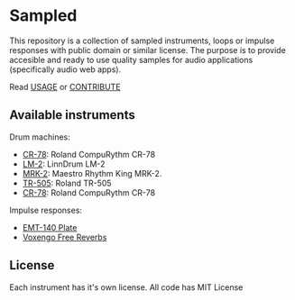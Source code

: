 # Sampled

This repository is a collection of sampled instruments, loops or impulse responses with public domain or similar license. The purpose is to provide accesible and ready to use quality samples for audio applications (specifically audio web apps).

Read [USAGE](https://github.com/danigb/sampled/tree/master/USAGE.md) or
[CONTRIBUTE](https://github.com/danigb/sampled/tree/master/CONTRIBUTE.md)

## Available instruments

Drum machines:

- [CR-78](https://github.com/danigb/sampled/tree/master/DM/CR-78): Roland CompuRythm CR-78
- [LM-2](https://github.com/danigb/sampled/tree/master/DM/LM-2): LinnDrum LM-2
- [MRK-2](https://github.com/danigb/sampled/tree/master/DM/MRK-2): Maestro Rhythm King MRK-2.
- [TR-505](https://github.com/danigb/sampled/tree/master/DM/TR-505): Roland TR-505
- [CR-78](https://github.com/danigb/sampled/tree/master/DM/CR-78): Roland CompuRythm CR-78

Impulse responses:

- [EMT-140 Plate](https://github.com/danigb/sampled/tree/master/IR/EMT140-Plate/)
- [Voxengo Free Reverbs](https://github.com/danigb/sampled/tree/master/IR/Voxengo/)

## License

Each instrument has it's own license. All code has MIT License
